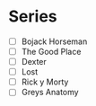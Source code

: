 # Series

- [ ] Bojack Horseman
- [ ] The Good Place
- [ ] Dexter
- [ ] Lost 
- [ ] Rick y Morty
- [ ] Greys Anatomy